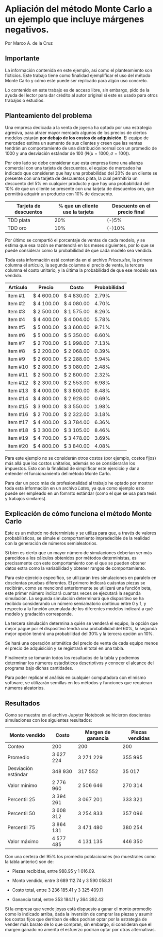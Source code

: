 # Apliación del método Monte Carlo a un ejemplo que incluye márgenes negativos.

Por Marco A. de la Cruz

## Importante

La información contenida en este ejemplo, así como el planteamiento son ficticios. Este trabajo tiene como finalidad ejemplificar el uso del método Monte Carlo y cómo este puede ser replicado para algùn uso concreto.

Lo contenido en este trabajo es de acceso libre, sin embargo, pido de la ayuda del lector para dar crédito al autor original si este es usado para otros trabajos o estudios.

## Planteamiento del problema

Una empresa dedicada a la venta de joyería ha optado por una estrategia agresiva, para atraer mayor mercado algunos de los precios de ciertos modelos estarán **por debajo de los costos de adquisición**. El equipo de mercadeo estima un aumento de sus clientes y creen que las ventas tendrán un comportamiento de una distribución normal con un promedio de 1000 y una desviación estándar de 100 ($N(\mu = 1000, \sigma = 100)$).

Por otro lado se debe considerar que esta empresa tiene una alianza comercial con una tarjeta de descuentos, el equipo de mercadeo ha indicado que consideran que hay una probabilidad del 20% de un cliente se presente con una tarjeta de descuentos plata, la cual permitiría un descuento del 5% en cualquier producto y que hay una probabilidad del 10% de que un cliente se presente con una tarjeta de descuentos oro, que permitirá adquirir un producto con 10% de descuento.

| Tarjeta de descuentos | % que un cliente use la tarjeta | Descuento en el precio final |
|---|---|---|
| TDD plata | 20% | (-)5% |
| TDD oro | 10% | (-)10% |

Por último se compartió el porcentaje de ventas de cada modelo, y se estima que esa razón se mantendrá en los meses siguientes, por lo que se puede considerar como la probabilidad de que cada modelo sea vendida.

Toda esta información está contenida en el archivo _Prices.xlsx_, la primera columna el artículo, la segunda columna el precio de venta, la tercera columna el costo unitario, y la última la probabilidad de que ese modelo sea vendido.

|Artículo|Precio|Costo|Probabilidad|
|---|---|---|---|
|Item #1|\$ 4 600.00|\$ 4 830.00|2.79%|
|Item #2|\$ 4 100.00|\$ 4 080.00|4.70%|
|Item #3|\$ 2 500.00|\$ 1 575.00|8.26%|
|Item #4|\$ 4 400.00|\$ 4 004.00|5.78%|
|Item #5|\$ 5 000.00|\$ 3 600.00|9.71%|
|Item #6|\$ 5 000.00|\$ 5 350.00|6.60%|
|Item #7|\$ 2 700.00|\$ 1 998.00|7.13%|
|Item #8|\$ 2 200.00|\$ 2 068.00|0.39%|
|Item #9|\$ 2 600.00|\$ 2 288.00|5.94%|
|Item #10|\$ 2 800.00|\$ 3 080.00|2.48%|
|Item #11|\$ 2 500.00|\$ 2 800.00|2.32%|
|Item #12|\$ 2 300.00|\$ 2 553.00|6.98%|
|Item #13|\$ 4 000.00|\$ 3 800.00|8.48%|
|Item #14|\$ 4 800.00|\$ 2 928.00|0.69%|
|Item #15|\$ 3 900.00|\$ 3 550.00|1.98%|
|Item #16|\$ 2 700.00|\$ 2 322.00|3.18%|
|Item #17|\$ 4 400.00|\$ 3 784.00|6.36%|
|Item #18|\$ 3 300.00|\$ 3 105.00|8.46%|
|Item #19|\$ 4 700.00|\$ 3 478.00|3.69%|
|Item #20|\$ 4 800.00|\$ 3 840.00|4.08%|

Para este ejemplo no se considerán otros costos (por ejemplo, costos fijos) más allá que los costos unitarios, además no se considerarán los impuestos. Esto con la finalidad de simplificar este ejercicio y dar a entender el funcionamiento del método Monte Carlo.

Para dar un poco más de profesionalidad al trabajo he optado por mostrar toda esta información en un archivo _Latex_, ya que como ejemplo esto puede ser empleado en un fomrsto estándar (como el que se usa para tesis y trabajos similares).

## Explicación de cómo funciona el método Monte Carlo

Este es un método no determinista y se utiliza para que, a través de valores probabilísticos, se simule el comportamiento impredecible de la realidad con la generación de números semialeatorios.

Si bien es cierto que un mayor número de simulaciones deberían ser más parecidos a los cálculos obtenidos por métodos deterministas, es precisamente con este comportamiento con el que se pueden obtener datos extra como la variabilidad y obtener rangos de comportamiento.

Para este ejercicio específico, se utilizarán tres simulaciones en paralelo en doscientas pruebas diferentes. El primero indicará cuásntas piezas se recibirán, como se mencionó anteriormente se utilizará una función beta, este primer número indicará cuantas veces se ejecutará la segunda simulación. La segunda simulación determinará qué dispositivo se ha recibido considerando un número semialeatorio continuo entre 0 y 1, y respecto a la función acumulada de los diferentes modelos indicará a qué modelo y gradación corresponde.

La tercera simulación determina a quién se venderá el equipo, la opción que mejor pague por el dispositivo tendrá una probabilidad del 60%, la segunda mejor opción tendrá una probabilidad del 30% y la tercera opción un 10%.

Se hará una operación aritmética del precio de venta de cada equipo menos el precio de adquisición y se registrará el total en una tabla.

Finalmente se tomarán todos los resultados de la tabla y podremos determinar los números estadísticos descriptivos y conocer el alcance del programa bajo dichas cantidades.

Para poder replicar el análisis en cualquier computadora con el mismo software, se utilizarán semillas en los métodos y funciones que requieran números aleatorios.

## Resultados

Como se muestra en el archivo Jupyter Notebook se hicieron doscientas simulaciones con los siguientes resultados:

|Monto vendido|Costo|Margen de ganancia|Piezas vendidas|
|---|---|---|---|
|Conteo|200|200|200|
|Promedio|3 627 224|3 271 229|355 995|
|Desviación estándar|348 930|317 552|35 017|
|Valor mínimo|2 776 960|2 506 646|270 314|
|Percentil 25|3 394 261|3 067 201|333 321|
|Percentil 50|3 608 312|3 254 833|357 096|
|Percentil 75|3 864 131|3 471 480|380 254|
|Valor máximo|4 577 485|4 131 135|446 350|

Con una certeza del 95% los promedio poblacionales (no muestrales como la tabla anterior) son de:

- Piezas recibidas, entre 988.95 y 1 016.09.
- Monto vendido, entre 3 689 112.74 y 3 590 058.31

- Costo total, entre 3 236 185.41 y 3 325 409.11
- Ganancia total, entre 353 184.11 y 364 392.42

Si la empresa que vende joyas está dispuesto a ganar el monto promedio como lo indicado arriba, dada la inversión de comprar las piezas y asumir los costos fijos que derriban de ellos podrían optar por la estrategia de vender más barato de lo que compran, sin embargo, si consideran que el margen ganado no amerita el esfuerzo podrían optar por otras alternativas.

